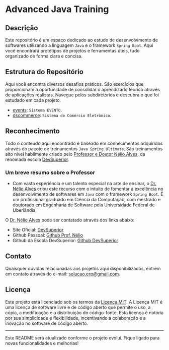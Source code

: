 # Advanced Java Training

## Descrição

Este repositório é um espaço dedicado ao estudo de desenvolvimento de softwares utilizando a linguagem `Java` e o framework `Spring Boot`. Aqui você encontrará protótipos de projetos e ferramentas úteis, tudo organizado de forma clara e concisa.

## Estrutura do Repositório

Aqui você encontra diversos desafios práticos. São exercícios que proporcionam a oportunidade de consolidar o aprendizado teórico através de aplicações realistas. Navegue pelos subdiretórios e descubra o que foi estudado em cada projeto.

- [events](https://github.com/solucaoerp/AdvancedJavaTraining/tree/main/events): `Sistema EVENTO`.
- [dscommerce](https://github.com/solucaoerp/AdvancedJavaTraining/tree/main/dscommerce): `Sistema de Comércio Eletrônico`.

## Reconhecimento

Todo o conteúdo aqui encontrado é baseado em conhecimentos adquiridos através do pacote de treinamentos `Java Spring Ultimate`. São treinamentos alto nível habilmente criado pelo [Professor e Doutor Nélio Alves](https://github.com/acenelio), da renomada escola [DevSuperior](https://github.com/devsuperior).

### Um breve resumo sobre o Professor

- Com vasta experiência e um talento especial na arte de ensinar, o [Dr. Nélio Alves](https://github.com/acenelio) criou este recurso com o intuito de fomentar a excelência no desenvolvimento de softwares em `Java` com o framework `Spring Boot`. É um profissional graduado em Ciência da Computação, com mestrado e doutorado em Engenharia de Software pela Universidade Federal de Uberlândia.

O [Dr. Nélio Alves](https://github.com/acenelio) pode ser contatado através dos links abaixo:

* Site Oficial: [DevSuperior](https://devsuperior.com.br)
* Github Pessoal: [Github Prof. Nélio](https://github.com/acenelio)
* Github da Escola DevSuperior: [Github DevSuperior](https://github.com/devsuperior)

## Contato

Quaisquer dúvidas relacionadas aos projetos aqui disponibilizados, entrem em contato através do e-mail: solucao.erp@gmail.com.

## Licença

Este projeto está licenciado sob os termos da [Licença MIT](https://opensource.org/licenses/MIT). A Licença MIT é uma licença de software livre e de código aberto que permite o uso, a cópia, a modificação e a distribuição do código-fonte. Esta licença é notória por sua simplicidade e flexibilidade, incentivando a colaboração e a inovação no software de código aberto.

---

Este README será atualizado conforme o projeto evolui. Fique ligado para novas funcionalidades e melhorias!